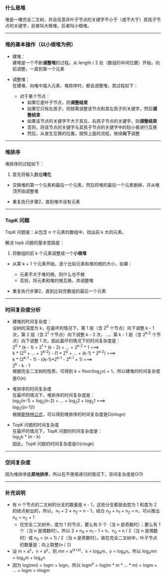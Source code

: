 ### 什么是堆

堆是一棵完全二叉树，并且任意非叶子节点的关键字不小于（或不大于）其孩子节点的关键字，前者叫大根堆，后者叫小根堆。

---

### 堆的基本操作（以小根堆为例）

* 建堆：  
建堆是一个不断<strong>调整堆</strong>的过程。从 length / 2 处（数组的中间位置）开始，向前调整，一直到第一个元素

* 调整堆：  
在建堆、向堆中插入元素、堆排序时，都会调整堆，其过程如下：
    * 对于某个节点：
        * 如果它是叶子节点，则<strong>调整结束</strong>
        * 如果它只有左孩子，则按需调整该节点和其左孩子的关键字，然后<strong>调整结束</strong>
        * 如果该节点的关键字不大于其左、右孩子节点的关键字，则<strong>调整结束</strong>
        * 否则，将该节点的关键字与其孩子节点的关键字中的较小者进行互换
        * 然后，从发生互换的位置，按照上面的流程，继续<strong>向下</strong>调整

---

### 堆排序

堆排序的过程如下：

1. 首先将输入数组<strong>堆化</strong>

* 交换堆的第一个元素和最后一个元素，然后将堆的最后一个元素删掉，并从堆顶开始调整堆

* 重复执行步骤2，直到堆中没有元素

---

### TopK 问题

TopK 问题是：从包含 n 个元素的数组中，找出前 k 大的元素。

解决 topk 问题的基本思路是：

1. 将数组的前 k 个元素调整成一个<strong>小根堆</strong>

* 从第 k + 1 个元素开始，逐个比较元素和堆的根的大小，如果：
    * 元素不大于堆的根，则什么也不做
    * 否则，将元素和堆的根互换，并调整堆

* 重复执行步骤2，直到比较完数组的最后一个元素

---

### 时间复杂度分析

* 建堆的时间复杂度：  
设树的深度为 k，在最坏的情况下，第 1 层（含 2<sup>0</sup> 个节点）向下调整 k - 1 次，第 2 层（含 2<sup>1</sup> 个节点）向下调整 k - 2 次，...，第 k - 1 层（含 2<sup>k-2</sup> 个节点）向下调整 1 次，因此最坏的情况下的时间复杂度是：  
2<sup>0</sup> * (k - 1) + 2<sup>1</sup> * (k - 2) + ... + 2<sup>k-2</sup> * 1 ===&gt;  
k * (2<sup>0</sup> + ... + 2<sup>k-2</sup>) - (1 * 2<sup>0</sup> + ... + (k-1) * 2<sup>k-2</sup>) ===&gt;  
k * (2<sup>k-1</sup> - 1) - ((k-1)*2<sup>k-1</sup> - 2<sup>k-1</sup> + 1) ===&gt;  
2<sup>k</sup> - k - 1  
根据完全二叉树的性质，可得到 k = floor(log<sub>2</sub>n) + 1，所以建堆的时间复杂度是O(n)

* 堆排序的时间复杂度  
在最坏的情况下，堆排序的时间复杂度是：  
log<sub>2</sub>(n-1) + log<sub>2</sub>(n-2) + ... + log<sub>2</sub>2 + log<sub>2</sub>1 ===&gt;  
log<sub>2</sub>((n-1)!)  
根据[斯特林公式](https://baike.baidu.com/item/%E6%96%AF%E7%89%B9%E6%9E%97%E5%85%AC%E5%BC%8F/9583086?fr=aladdin)，可以得到堆排序的时间复杂度是O(nlogn)

* TopK 问题的时间复杂度  
在最坏的情况下，TopK 问题的时间复杂度是：  
log<sub>2</sub>k * (n - k)  
因此，TopK 问题的时间复杂度是O(nlogk)

---

### 空间复杂度

因为堆排序是<strong>原地排序</strong>，所以在不使用递归的情况下，空间复杂度是O(1)

---

### 补充说明

* 有 n 个节点的二叉树的分支的数量是 n - 1，这些分支都是由度为 1 和度为 2 的结点射出的，所以，n<sub>1</sub> + 2 &times; n<sub>2</sub> = n - 1，结合 n<sub>0</sub> + n<sub>1</sub> + n<sub>2</sub> = n，可以推出 n<sub>0</sub> = n<sub>2</sub> + 1
    * 在完全二叉树中，度为 1 的节点，要么有 0 个（当 n 是奇数时）；要么有 1 个（当 n 是偶数时）。所以 2 &times; n<sub>0</sub> + n<sub>1</sub> - 1 = n、n<sub>0</sub> = n / 2（当 n 是偶数时）或 n<sub>0</sub> = (n + 1) / 2（当 n 是奇数时）。故在完全二叉树中，叶子节点的数量是：向上取整(n / 2)
* 设 m = a<sup>x</sup>，n = a<sup>y</sup>，则 mn = a<sup>(x+y)</sup>、x = log<sub>a</sub>m、y = log<sub>a</sub>n。所以 log<sub>a</sub>mn = log<sub>a</sub>m + log<sub>a</sub>n
* 因为 log(mn) = logm + logn，所以 logm<sup>n</sup> = log(m * m * ... * m) = logm + ... + logm = nlogm
